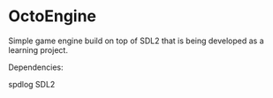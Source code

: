 # OctoEngine
Simple game engine build on top of SDL2 that is being developed as a learning project.

Dependencies:

spdlog
SDL2
